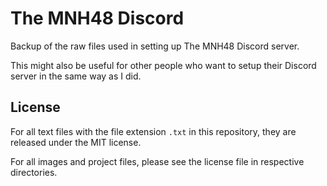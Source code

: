 # The MNH48 Discord

Backup of the raw files used in setting up The MNH48 Discord server.

This might also be useful for other people who want to setup their Discord server in the same way as I did.


## License

For all text files with the file extension `.txt` in this repository, they are released under the MIT license.

For all images and project files, please see the license file in respective directories.

